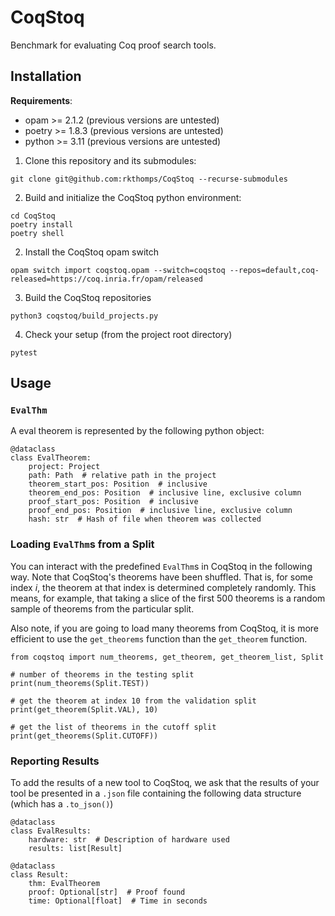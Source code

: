 # CoqStoq
Benchmark for evaluating Coq proof search tools.

## Installation
**Requirements**:
- opam >= 2.1.2 (previous versions are untested)
- poetry >= 1.8.3 (previous versions are untested) 
- python >= 3.11 (previous versions are untested)

1. Clone this repository and its submodules:
```
git clone git@github.com:rkthomps/CoqStoq --recurse-submodules
```

2. Build and initialize the CoqStoq python environment:
```
cd CoqStoq
poetry install
poetry shell
```

2. Install the CoqStoq opam switch
```
opam switch import coqstoq.opam --switch=coqstoq --repos=default,coq-released=https://coq.inria.fr/opam/released
```

3. Build the CoqStoq repositories 
```
python3 coqstoq/build_projects.py
```

4. Check your setup (from the project root directory)
```
pytest
```

## Usage
### `EvalThm`
A eval theorem is represented by the following python object:
```
@dataclass
class EvalTheorem:
    project: Project
    path: Path  # relative path in the project
    theorem_start_pos: Position  # inclusive
    theorem_end_pos: Position  # inclusive line, exclusive column
    proof_start_pos: Position  # inclusive
    proof_end_pos: Position  # inclusive line, exclusive column
    hash: str  # Hash of file when theorem was collected
```

### Loading `EvalThm`s from a Split
You can interact with the predefined `EvalThm`s in CoqStoq in the following way.
Note that CoqStoq's theorems have been shuffled. That is, for some index $i$, the theorem at that index is determined completely randomly. This means, for example, that taking a slice of the first 500 theorems is a random sample of theorems from the particular split. 

Also note, if you are going to load many theorems from CoqStoq, it is more efficient to use the `get_theorems` function than the `get_theorem` function. 
```
from coqstoq import num_theorems, get_theorem, get_theorem_list, Split

# number of theorems in the testing split
print(num_theorems(Split.TEST)) 

# get the theorem at index 10 from the validation split
print(get_theorem(Split.VAL), 10) 

# get the list of theorems in the cutoff split 
print(get_theorems(Split.CUTOFF)) 
``` 

### Reporting Results
To add the results of a new tool to CoqStoq, we ask that the results of your tool be presented in a `.json` file containing the following data structure (which has a `.to_json()`) 
```
@dataclass
class EvalResults:
    hardware: str  # Description of hardware used
    results: list[Result]
```

```
@dataclass
class Result:
    thm: EvalTheorem
    proof: Optional[str]  # Proof found
    time: Optional[float]  # Time in seconds
```
